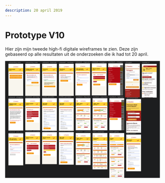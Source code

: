 ```yaml
---
description: 20 april 2019
---
```


# Prototype V10

Hier zijn mijn tweede high-fi digitale wireframes te zien. Deze zijn gebaseerd op alle resultaten uit de onderzoeken die ik had tot 20 april.

![](../../.gitbook/assets/schermafbeelding-2019-05-10-om-20.29.42.png)

